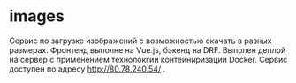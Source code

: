 # images
Сервис по загрузке изображений с возможностью скачать в разных размерах.
Фронтенд выполне на Vue.js, бэкенд на DRF.
Выполен деплой на сервер с применением технолокгии контейниризации Docker.
Сервис доступен по адресу http://80.78.240.54/ .
